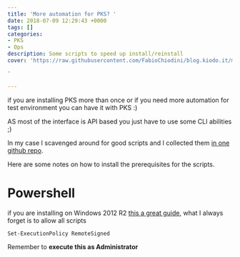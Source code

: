 ```yaml
---
title: 'More automation for PKS? '
date: 2018-07-09 12:29:43 +0000
tags: []
categories:
- PKS
- Ops
description: Some scripts to speed up install/reinstall
cover: 'https://raw.githubusercontent.com/FabioChiodini/blog.kiodo.it/master/images/Wautomate_all_the_things.jpeg

'

---
```

if you are installing PKS more than once or if you need more automation for test environment you can have it with PKS :)

AS most of the interface is API based you just have to use some CLI abilities ;)

In my case I scavenged around for good scripts and I collected them [in one github repo](https://github.com/FabioChiodini/pks_scripts).

Here are some notes on how to install the prerequisites for the scripts.

# Powershell

if you are installing on Windows 2012 R2 [this a great guide](http://thesolving.com/virtualization/how-to-install-and-configure-vmware-powercli-version-10/), what I always forget is to allow all scripts

    Set-ExecutionPolicy RemoteSigned

Remember to **execute this as Administrator**